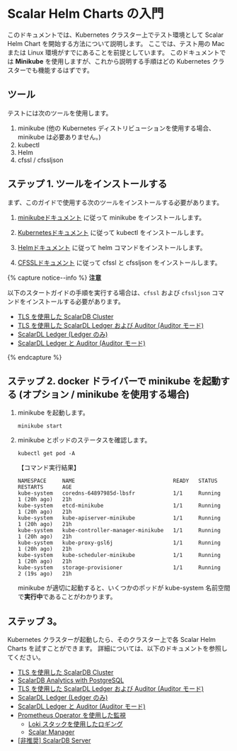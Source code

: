 # Scalar Helm Charts の入門

このドキュメントでは、Kubernetes クラスター上でテスト環境として Scalar Helm Chart を開始する方法について説明します。 ここでは、テスト用の Mac または Linux 環境がすでにあることを前提としています。 このドキュメントでは **Minikube** を使用しますが、これから説明する手順はどの Kubernetes クラスターでも機能するはずです。

## ツール

テストには次のツールを使用します。

1. minikube (他の Kubernetes ディストリビューションを使用する場合、minikube は必要ありません。)
1. kubectl
1. Helm
1. cfssl / cfssljson

## ステップ 1. ツールをインストールする

まず、このガイドで使用する次のツールをインストールする必要があります。

1. [minikubeドキュメント](https://minikube.sigs.k8s.io/docs/start/) に従って minikube をインストールします。

1. [Kubernetesドキュメント](https://kubernetes.io/docs/tasks/tools/install-kubectl-linux/) に従って kubectl をインストールします。

1. [Helmドキュメント](https://helm.sh/docs/intro/install/) に従って helm コマンドをインストールします。

1. [CFSSLドキュメント](https://github.com/cloudflare/cfssl) に従って cfssl と cfssljson をインストールします。

{% capture notice--info %}
**注意**

以下のスタートガイドの手順を実行する場合は、`cfssl` および `cfssljson` コマンドをインストールする必要があります。

* [TLS を使用した ScalarDB Cluster](getting-started-scalardb-cluster-tls.md)
* [TLS を使用した ScalarDL Ledger および Auditor (Auditor モード)](getting-started-scalardl-auditor-tls.md)
* [ScalarDL Ledger (Ledger のみ)](getting-started-scalardl-ledger.md)
* [ScalarDL Ledger と Auditor (Auditor モード)](getting-started-scalardl-auditor.md)

{% endcapture %}

## ステップ 2. docker ドライバーで minikube を起動する (オプション / minikube を使用する場合)

1. minikube を起動します。
   ```console
   minikube start
   ```

1. minikube とポッドのステータスを確認します。
   ```console
   kubectl get pod -A
   ```
   【コマンド実行結果】
   ```console
   NAMESPACE     NAME                               READY   STATUS    RESTARTS      AGE
   kube-system   coredns-64897985d-lbsfr            1/1     Running   1 (20h ago)   21h
   kube-system   etcd-minikube                      1/1     Running   1 (20h ago)   21h
   kube-system   kube-apiserver-minikube            1/1     Running   1 (20h ago)   21h
   kube-system   kube-controller-manager-minikube   1/1     Running   1 (20h ago)   21h
   kube-system   kube-proxy-gsl6j                   1/1     Running   1 (20h ago)   21h
   kube-system   kube-scheduler-minikube            1/1     Running   1 (20h ago)   21h
   kube-system   storage-provisioner                1/1     Running   2 (19s ago)   21h
   ```
   minikube が適切に起動すると、いくつかのポッドが kube-system 名前空間で**実行中**であることがわかります。

## ステップ 3。

Kubernetes クラスターが起動したら、そのクラスター上で各 Scalar Helm Charts を試すことができます。 詳細については、以下のドキュメントを参照してください。

* [TLS を使用した ScalarDB Cluster](getting-started-scalardb-cluster-tls.md)
* [ScalarDB Analytics with PostgreSQL](getting-started-scalardb-analytics-postgresql.md)
* [TLS を使用した ScalarDL Ledger および Auditor (Auditor モード)](getting-started-scalardl-auditor-tls.md)
* [ScalarDL Ledger (Ledger のみ)](getting-started-scalardl-ledger.md)
* [ScalarDL Ledger と Auditor (Auditor モード)](getting-started-scalardl-auditor.md)
* [Prometheus Operator を使用した監視](getting-started-monitoring.md)
  * [Loki スタックを使用したロギング](getting-started-logging.md)
  * [Scalar Manager](getting-started-scalar-manager.md)
* [[非推奨] ScalarDB Server](getting-started-scalardb.md)
